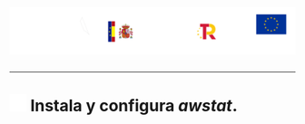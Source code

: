 <p style="text-aling:center;height:100px"><img src="/md/res/_banner.svg"></p>

---

# [<img src="/md/res/_back.svg" width="30">](/README.md) Instala y configura *awstat*.

